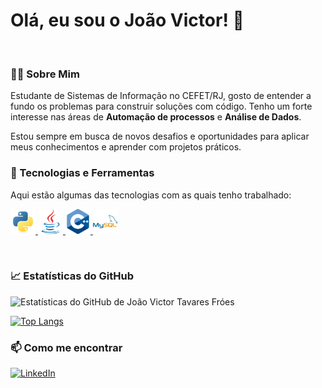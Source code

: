 # Olá, eu sou o João Victor! 👋

<br>

### 👨‍💻 Sobre Mim
Estudante de Sistemas de Informação no CEFET/RJ, gosto de entender a fundo os problemas para construir soluções com código. Tenho um forte interesse nas áreas de **Automação de processos** e **Análise de Dados**. 

Estou sempre em busca de novos desafios e oportunidades para aplicar meus conhecimentos e aprender com projetos práticos.
<br>
### 🚀 Tecnologias e Ferramentas

Aqui estão algumas das tecnologias com as quais tenho trabalhado:

<p align="left">
  <a href="https://www.python.org" target="_blank" rel="noreferrer">
    <img src="https://raw.githubusercontent.com/devicons/devicon/master/icons/python/python-original.svg" alt="python" width="40" height="40"/>
  </a>
  <a href="https://www.java.com" target="_blank" rel="noreferrer">
    <img src="https://raw.githubusercontent.com/devicons/devicon/master/icons/java/java-original.svg" alt="java" width="40" height="40"/>
  </a>
  <a href="https://www.cplusplus.com/" target="_blank" rel="noreferrer">
    <img src="https://raw.githubusercontent.com/devicons/devicon/master/icons/cplusplus/cplusplus-original.svg" alt="cplusplus" width="40" height="40"/>
  </a>
  <a href="https://www.mysql.com/" target="_blank" rel="noreferrer">
    <img src="https://raw.githubusercontent.com/devicons/devicon/master/icons/mysql/mysql-original-wordmark.svg" alt="mysql" width="40" height="40"/>
  </a>
</p>
<br>

### 📈 Estatísticas do GitHub

![Estatísticas do GitHub de João Victor Tavares Fróes](https://github-readme-stats.vercel.app/api?username=joaofroez&show_icons=true&theme=dracula&count_private=true)

[![Top Langs](https://github-readme-stats.vercel.app/api/top-langs/?username=joaofroez&layout=compact&langs_count=7&theme=dracula)](https://github.com/anuraghazra/github-readme-stats)
<br>

### 📫 Como me encontrar

<a href="https://www.linkedin.com/in/joaofroes/" target="_blank">
  <img src="https://img.shields.io/badge/LinkedIn-0077B5?style=for-the-badge&logo=linkedin&logoColor=white" alt="LinkedIn">
</a>
